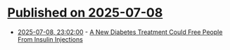 # [Published on 2025-07-08](index.md)

* [2025-07-08, 23:02:00](https://soylentnews.org/article.pl?sid=25/07/07/0143225&from=rss) - [A New Diabetes Treatment Could Free People From Insulin Injections](https://soylentnews.org/article.pl?sid=25/07/07/0143225&from=rss)
